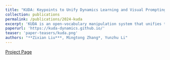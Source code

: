 ```yaml
---
title: "KUDA: Keypoints to Unify Dynamics Learning and Visual Prompting for Open-Vocabulary Robotic Manipulation"
collection: publications
permalink: /publications/2024-kuda
excerpt: 'KUDA is an open-vocabulary manipulation system that unifies the visual prompting of vision language models (VLMs) and dynamics modeling with keypoints.'
paperurl: 'https://kuda-dynamics.github.io/'
teaser: 'paper-teasers/kuda.png'
authors: "**Zixian Liu***, Mingtong Zhang*, Yunzhu Li"
---
```


[Project Page](https://kuda-dynamics.github.io/)
<!-- jj -->